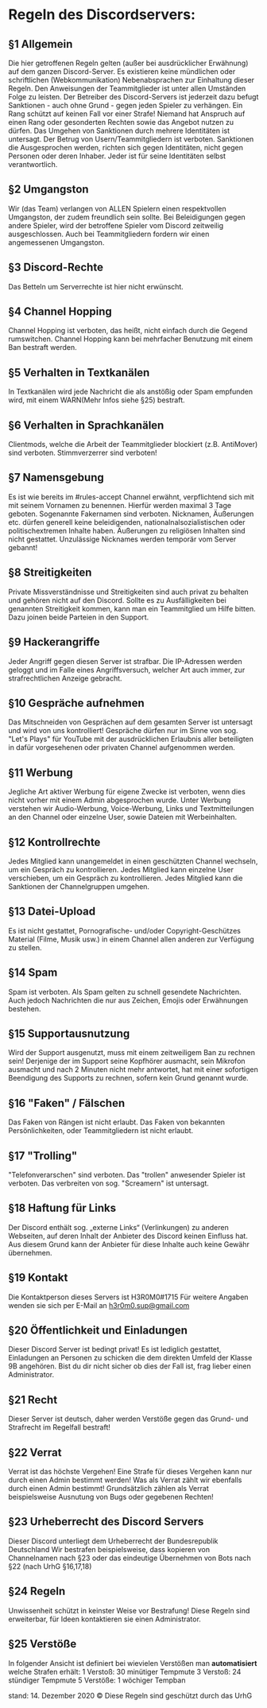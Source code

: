 # Regeln des Discordservers:


## §1 Allgemein
Die hier getroffenen Regeln gelten (außer bei ausdrücklicher Erwähnung) auf dem ganzen Discord-Server.
Es existieren keine mündlichen oder schriftlichen (Webkommunikation) Nebenabsprachen zur Einhaltung dieser Regeln.
Den Anweisungen der Teammitglieder ist unter allen Umständen Folge zu leisten.
Der Betreiber des Discord-Servers ist jederzeit dazu befugt Sanktionen - auch ohne Grund - gegen jeden Spieler zu verhängen. Ein Rang schützt auf keinen Fall vor einer Strafe!
Niemand hat Anspruch auf einen Rang oder gesonderten Rechten sowie das Angebot nutzen zu dürfen.
Das Umgehen von Sanktionen durch mehrere Identitäten ist untersagt.
Der Betrug von Usern/Teammitgliedern ist verboten.
Sanktionen die Ausgesprochen werden, richten sich gegen Identitäten, nicht gegen Personen oder deren Inhaber. Jeder ist für seine Identitäten selbst verantwortlich.

## §2 Umgangston
Wir (das Team) verlangen von ALLEN Spielern einen respektvollen Umgangston, der zudem freundlich sein sollte.
Bei Beleidigungen gegen andere Spieler, wird der betroffene Spieler vom Discord zeitweilig ausgeschlossen.
Auch bei Teammitgliedern fordern wir einen angemessenen Umgangston.

## §3 Discord-Rechte
Das Betteln um Serverrechte ist hier nicht erwünscht.

## §4 Channel Hopping
Channel Hopping ist verboten, das heißt, nicht einfach durch die Gegend rumswitchen.
Channel Hopping kann bei mehrfacher Benutzung mit einem Ban bestraft werden.

## §5 Verhalten in Textkanälen
In Textkanälen wird jede Nachricht die als anstößig oder Spam empfunden wird, mit einem WARN(Mehr Infos siehe §25) bestraft.


## §6 Verhalten in Sprachkanälen
Clientmods, welche die Arbeit der Teammitglieder blockiert (z.B. AntiMover) sind verboten.
Stimmverzerrer sind verboten!


## §7 Namensgebung
Es ist wie bereits im #rules-accept Channel erwähnt, verpflichtend sich mit mit seinem Vornamen zu benennen. Hierfür werden maximal 3 Tage geboten.
Sogenannte Fakernamen sind verboten.
Nicknamen, Äußerungen etc. dürfen generell keine beleidigenden, nationalnalsozialistischen oder politischextremen Inhalte haben.
Äußerungen zu religiösen Inhalten sind nicht gestattet.
Unzulässige Nicknames werden temporär vom Server gebannt!


## §8 Streitigkeiten
Private Missverständnisse und Streitigkeiten sind auch privat zu behalten und gehören nicht auf den Discord.
Sollte es zu Ausfälligkeiten bei genannten Streitigkeit kommen, kann man ein Teammitglied um Hilfe bitten. Dazu joinen beide Parteien in den Support.

## §9 Hackerangriffe
Jeder Angriff gegen diesen Server ist strafbar. Die IP-Adressen werden geloggt und im Falle eines Angriffsversuch, welcher Art auch immer, zur strafrechtlichen Anzeige gebracht.

## §10 Gespräche aufnehmen
Das Mitschneiden von Gesprächen auf dem gesamten Server ist untersagt und wird von uns kontrolliert!
Gespräche dürfen nur im Sinne von sog. "Let's Plays" für YouTube mit der ausdrücklichen Erlaubnis aller beteiligten in dafür vorgesehenen oder privaten Channel aufgenommen werden.

## §11 Werbung
Jegliche Art aktiver Werbung für eigene Zwecke ist verboten, wenn dies nicht vorher mit einem Admin abgesprochen wurde.
Unter Werbung verstehen wir Audio-Werbung, Voice-Werbung, Links und Textmitteilungen an den Channel oder einzelne User, sowie Dateien mit Werbeinhalten.

## §12 Kontrollrechte
Jedes Mitglied kann unangemeldet in einen geschützten Channel wechseln, um ein Gespräch zu kontrollieren.
Jedes Mitglied kann einzelne User verschieben, um ein Gespräch zu kontrollieren.
Jedes Mitglied kann die Sanktionen der Channelgruppen umgehen.

## §13 Datei-Upload
Es ist nicht gestattet, Pornografische- und/oder Copyright-Geschützes Material (Filme, Musik usw.) in einem Channel allen anderen zur Verfügung zu stellen.

## §14 Spam
Spam ist verboten.
Als Spam gelten zu schnell gesendete Nachrichten.
Auch jedoch Nachrichten die nur aus Zeichen, Emojis oder Erwähnungen bestehen.

## §15 Supportausnutzung
Wird der Support ausgenutzt, muss mit einem zeitweiligem Ban zu rechnen sein!
Derjenige der im Support seine Kopfhörer ausmacht, sein Mikrofon ausmacht und nach 2 Minuten nicht mehr antwortet, hat mit einer sofortigen Beendigung des Supports zu rechnen, sofern kein Grund genannt wurde.

## §16 "Faken" / Fälschen
Das Faken von Rängen ist nicht erlaubt.
Das Faken von bekannten Persönlichkeiten, oder Teammitgliedern ist nicht erlaubt.

## §17 "Trolling"
"Telefonverarschen" sind verboten.
Das "trollen" anwesender Spieler ist verboten.
Das verbreiten von sog. "Screamern" ist untersagt.

## §18 Haftung für Links
Der Discord enthält sog. „externe Links“ (Verlinkungen) zu anderen Webseiten, auf deren Inhalt der Anbieter des Discord keinen Einfluss hat. Aus diesem Grund kann der Anbieter für diese Inhalte auch keine Gewähr übernehmen.

## §19 Kontakt
Die Kontaktperson dieses Servers ist H3R0M0#1715
Für weitere Angaben wenden sie sich per E-Mail an h3r0m0.sup@gmail.com

## §20 Öffentlichkeit und Einladungen
Dieser Discord Server ist bedingt privat!
Es ist lediglich gestattet, Einladungen an Personen zu schicken die dem direkten Umfeld der Klasse 9B angehören.
Bist du dir nicht sicher ob dies der Fall ist, frag lieber einen Administrator.

## §21 Recht
Dieser Server ist deutsch, daher werden Verstöße gegen das Grund- und Strafrecht im Regelfall bestraft!

## §22 Verrat
Verrat ist das höchste Vergehen!
Eine Strafe für dieses Vergehen kann nur durch einen Admin bestimmt werden!
Was als Verrat zählt wir ebenfalls durch einen Admin bestimmt!
Grundsätzlich zählen als Verrat beispielsweise Ausnutung von Bugs oder gegebenen Rechten!

## §23 Urheberrecht des Discord Servers
Dieser Discord unterliegt dem Urheberrecht der Bundesrepublik Deutschland
Wir bestrafen beispielsweise, dass kopieren von Channelnamen nach §23 oder das eindeutige Übernehmen von Bots nach §22 (nach UrhG §16,17,18)

## §24 Regeln
Unwissenheit schützt in keinster Weise vor Bestrafung!
Diese Regeln sind erweiterbar, für Ideen kontaktieren sie einen Administrator.

## §25 Verstöße
In folgender Ansicht ist definiert bei wievielen Verstößen man **automatisiert** welche Strafen erhält: 
1 Verstoß: 30 minütiger Tempmute 
3 Verstoß: 24 stündiger Tempmute 
5 Verstöße: 1 wöchiger Tempban 




stand: 14. Dezember 2020 
&copy; Diese Regeln sind geschützt durch das UrhG
